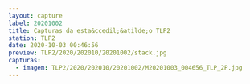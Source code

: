 ```yaml
---
layout: capture
label: 20201002
title: Capturas da esta&ccedil;&atilde;o TLP2
station: TLP2
date: 2020-10-03 00:46:56
preview: TLP2/2020/202010/20201002/stack.jpg
capturas:
  - imagem: TLP2/2020/202010/20201002/M20201003_004656_TLP_2P.jpg
---
```

